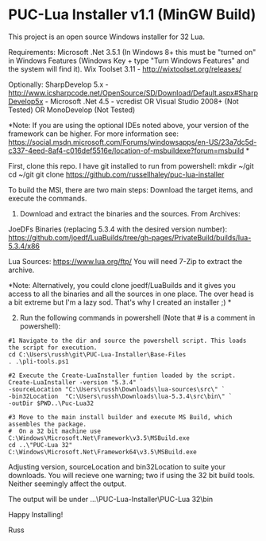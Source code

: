 # PUC-Lua Installer v1.1 (MinGW Build)

This project is an open source Windows installer for 32 Lua. 

Requirements:
Microsoft .Net 3.5.1 (In Windows 8+ this must be "turned on" in Windows Features (Windows Key + type "Turn Windows Features" and the system will find it).
Wix Toolset 3.11 - http://wixtoolset.org/releases/

Optionally:
SharpDevelop 5.x - http://www.icsharpcode.net/OpenSource/SD/Download/Default.aspx#SharpDevelop5x
	- Microsoft .Net 4.5
	- vcredist
OR
Visual Studio 2008+ (Not Tested)
OR
MonoDevelop (Not Tested)

*Note: If you are using the optional IDEs noted above, your version of the framework can be higher. For more information see:
https://social.msdn.microsoft.com/Forums/windowsapps/en-US/23a7dc5d-c337-4eed-8af4-c016def5516e/location-of-msbuildexe?forum=msbuild *

First, clone this repo. I have git installed to run from powershell:
mkdir ~/git
cd ~/git
git clone https://github.com/russellhaley/puc-lua-installer


To build the MSI, there are two main steps: Download the target items, and execute the commands.

1) Download and extract the binaries and the sources. From Archives:

JoeDFs Binaries (replacing 5.3.4 with the desired version number):
 https://github.com/joedf/LuaBuilds/tree/gh-pages/PrivateBuild/builds/lua-5.3.4/x86

Lua Sources: https://www.lua.org/ftp/
You will need 7-Zip to extract the archive. 

*Note: Alternatively, you could clone joedf/LuaBuilds and it gives you access to all the binaries and all the sources in one place. The over head is a bit extreme but I'm a lazy sod. That's why I created an installer ;) *


2) Run the following commands in powershell (Note that # is a comment in powershell):

```
#1 Navigate to the dir and source the powershell script. This loads the script for execution.
cd C:\Users\russh\git\PUC-Lua-Installer\Base-Files
. .\pli-tools.ps1

#2 Execute the Create-LuaInstaller funtion loaded by the script. 
Create-LuaInstaller -version "5.3.4" `
-sourceLocation "C:\Users\russh\Downloads\lua-sources\src\" `
-bin32Location  "C:\Users\russh\Downloads\lua-5.3.4\src\bin\" `
-outDir $PWD..\Puc-Lua32 

#3 Move to the main install builder and execute MS Build, which assembles the package.
#  On a 32 bit machine use C:\Windows\Microsoft.Net\Framework\v3.5\MSBuild.exe
cd ..\"PUC-Lua 32"
C:\Windows\Microsoft.Net\Framework64\v3.5\MSBuild.exe 

```

Adjusting version, sourceLocation and bin32Location to suite your downloads. You will recieve one warning; two if using the 32 bit build tools. Neither seemingly affect the output. 

The output will be under ...\PUC-Lua-Installer\PUC-Lua 32\bin
	
Happy Installing!

Russ
